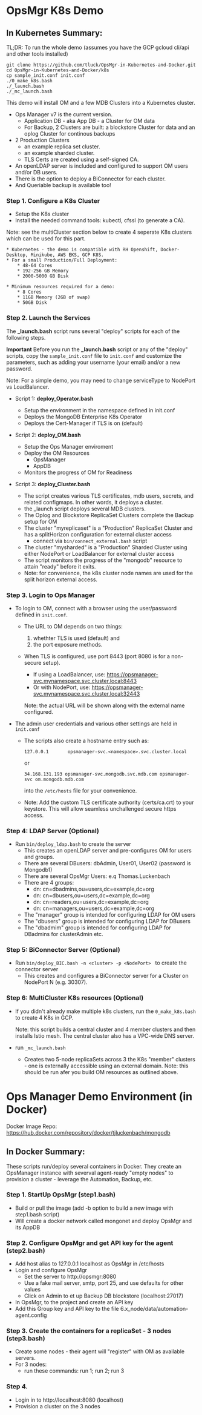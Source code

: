 # OpsMgr K8s Demo

## In Kubernetes Summary:

TL;DR: To run the whole demo (assumes you have the GCP gcloud cli/api and other tools installed)
	
	git clone https://github.com/tluck/OpsMgr-in-Kubernetes-and-Docker.git
	cd OpsMgr-in-Kubernetes-and-Docker/k8s
	cp sample_init.conf init.conf
	./0_make_k8s.bash 
	./_launch.bash
	./_mc_launch.bash
	

This demo will install OM and a few MDB Clusters into a Kubernetes cluster.

- Ops Manager v7 is the current version.
  * Application DB - aka App DB - a Cluster for OM data
  * For Backup, 2 Clusters are built: a blockstore Cluster for data and an oplog Cluster for continous backups
- 2 Production Clusters
  * an example replica set cluster.
  * an example sharded cluster.
  * TLS Certs are created using a self-signed CA.
- An openLDAP server is included and configured to support OM users and/or DB users.
- There is the option to deploy a BiConnector for each cluster.
- And Queriable backup is available too!  

### Step 1. Configure a K8s Cluster
- Setup the K8s cluster
- Install the needed command tools: kubectl, cfssl (to generate a CA).

Note: see the multiCluster section below to create 4 seperate K8s clusters which can be used for this part.

	* Kubernetes - the demo is compatible with RH Openshift, Docker-Desktop, Minikube, AWS EKS, GCP K8S.
	* For a small Production/Full Deployment:
		* 48-64 Cores
		* 192-256 GB Memory
		* 2000-5000 GB Disk 

	* Minimum resources required for a demo: 
		* 8 Cores
		* 11GB Memory (2GB of swap)
		* 50GB Disk 

### Step 2. Launch the Services
The **_launch.bash** script runs several "deploy" scripts for each of the following steps.

**Important** Before you run the **_launch.bash** script or any of the "deploy" scripts, copy the `sample_init.conf` file to `init.conf` and customize the parameters, such as adding your username (your email) and/or a new password. 

Note: For a simple demo, you may need to change serviceType to NodePort vs LoadBalancer. 

- Script 1: **deploy_Operator.bash**
	- Setup the environment in the namespace defined in init.conf
	- Deploys the MongoDB Enterprise K8s Operator
	- Deploys the Cert-Manager if TLS is on (default)

- Script 2: **deploy_OM.bash**
	- Setup the Ops Manager enviroment
  	- Deploy the OM Resources
  		- OpsManager
  		- AppDB
  	- Monitors the progress of OM for Readiness

- Script 3: **deploy_Cluster.bash** 
	- The script creates various TLS certificates, mdb users, secrets, and related configmaps. In other words, it deploys a cluster.
	- the _launch script deploys several MDB clusters. 
	- The Oplog and Blockstore ReplicaSet Clusters complete the Backup setup for OM
	- The cluster "myreplicaset" is a "Production" ReplicaSet Cluster and has a splitHorizon configuration for external cluster access
		- connect via `bin/connect_external.bash` script
	- The cluster "mysharded" is a "Production" Sharded Cluster using either NodePort or LoadBalancer for external cluster access
	- The script monitors the progress of the "mongodb" resource to attain "ready" before it exits.
	- Note: for convenience, the k8s cluster node names are used for the split horizon external access.
	
### Step 3. Login to Ops Manager
- To login to OM, connect with a browser using the user/password defined in `init.conf`.

	- The URL to OM depends on two things: 
		1. whethter TLS is used (default) and 
		2. the port exposure methods.  
	
	- When TLS is configured, use port 8443 (port 8080 is for a non-secure setup).
   		- If using a LoadBalancer, use: https://opsmanager-svc.mynamespace.svc.cluster.local:8443
   		- Or with NodePort, use: https://opsmanager-svc.mynamespace.svc.cluster.local:32443

   		Note: the actual URL will be shown along with the external name configured.
   		
- The admin user credentials and various other settings are held in `init.conf`
	- The scripts also create a hostname entry such as:
	
		`127.0.0.1       opsmanager-svc.<namespace>.svc.cluster.local`
	
		or
	
		`34.168.131.193	opsmanager-svc.mongodb.svc.mdb.com opsmanager-svc om.mongodb.mdb.com`
	
		into the ```/etc/hosts``` file for your convenience.

	- Note: Add the custom TLS certificate authority (certs/ca.crt) to your keystore. This will allow seamless unchallenged secure https access.
	
### Step 4: LDAP Server (Optional)
- Run ```bin/deploy_ldap.bash``` to create the server
   - This creates an openLDAP server and pre-configures OM for users and groups.
   - There are several DBusers: dbAdmin, User01, User02 (password is Mongodb1)
   - There are several OpsMgr Users: e.q Thomas.Luckenbach
   - There are 4 groups:
    	- dn: cn=dbadmins,ou=users,dc=example,dc=org
    	- dn: cn=dbusers,ou=users,dc=example,dc=org
    	- dn: cn=readers,ou=users,dc=example,dc=org
    	- dn: cn=managers,ou=users,dc=example,dc=org
	- The "manager" group is intended for configuring LDAP for OM users
	- The "dbusers" group is intended for configuring LDAP for DBusers
	- The "dbadmim" group is intended for configuring LDAP for DBadmins for clusterAdmin etc.

### Step 5: BiConnector Server (Optional)
- Run ```bin/deploy_BIC.bash -n <cluster> -p <NodePort> ``` to create the connector server 
   - This creates and configures a BiConnector server for a Cluster on NodePort N (e.g. 30307).

### Step 6: MultiCluster K8s resources (Optional)
- If you didn't already make multiple k8s clusters, run the ```0_make_k8s.bash``` to create 4 K8s in GCP.

	Note: this script builds a central cluster and 4 member clusters and then installs Istio mesh. The central cluster also has a VPC-wide DNS server.
- run ```_mc_launch.bash``` 
	- Creates two 5-node replicaSets across 3 the K8s "member" clusters - one is externally accessible using an external domain.
Note: this should be run afer you build OM resources as outlined above.



# Ops Manager Demo Environment (in Docker)
Docker Image Repo:     https://hub.docker.com/repository/docker/tjluckenbach/mongodb

## In Docker Summary:
These scripts run/deploy several containers in Docker. They create an OpsManager instance with severval agent-ready "empty nodes" to provision a cluster - leverage the Automation, Backup, etc.

### Step 1. StartUp OpsMgr (step1.bash)
- Build or pull the image (add -b option to build a new image with step1.bash script)
- Will create a docker network called mongonet and deploy OpsMgr and its AppDB

### Step 2. Configure OpsMgr and get API key for the agent (step2.bash)
- Add host alias to 127.0.0.1 localhost as OpsMgr in /etc/hosts
- Login and configure OpsMgr 
  - Set the server to http://opsmgr:8080
  - Use a fake mail server, smtp, port 25, and use defaults for other values
  - Click on Admin to et up Backup DB blockstore (localhost:27017)
- In OpsMgr, to the project and create an API key
- Add this Group key and API key to the file 6.x_node/data/automation-agent.config

### Step 3. Create the containers for a replicaSet - 3 nodes (step3.bash)
- Create some nodes - their agent will "register" with OM as available servers.
- For 3 nodes: 
    - run these commands: run 1; run 2; run 3

### Step 4.
- Login in to http://localhost:8080 (localhost)
- Provision a cluster on the 3 nodes
